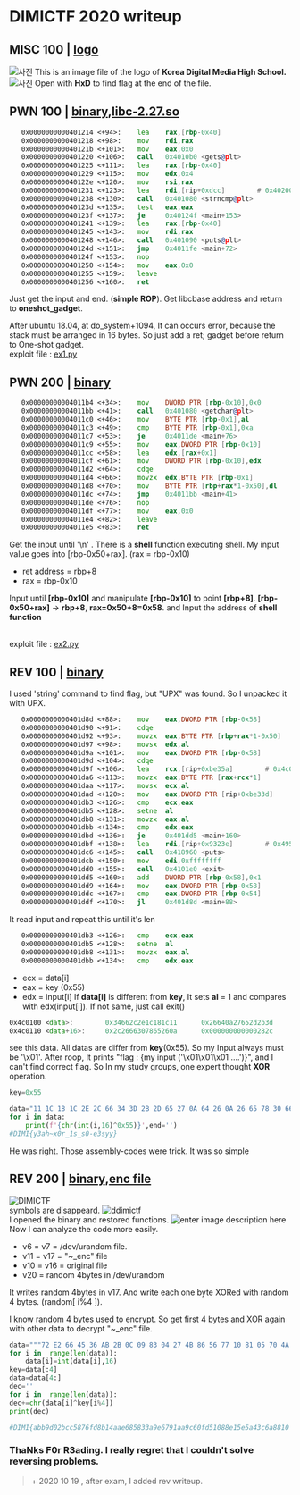 

# DIMICTF 2020 writeup
## MISC 100 | [logo](https://github.com/snwox/Writeup/blob/master/CTF/2020/DIMICTF/misc/m1.png)
![사진](https://github.com/snwox/Writeup/blob/master/CTF/2020/DIMICTF/res/1.JPG)
This is an image file of the logo of **Korea Digital Media High School.**
![사진](https://github.com/snwox/Writeup/blob/master/CTF/2020/DIMICTF/res/2.JPG)
Open with **HxD** to find flag at the end of the file.
## PWN 100 | [binary](https://github.com/snwox/Writeup/blob/master/CTF/2020/DIMICTF/pwn/pwn_100_cdbc21aa77e4d37d),[libc-2.27.so](https://github.com/snwox/Writeup/blob/master/CTF/2020/DIMICTF/pwn/libc-2.27.so)
```asm
   0x0000000000401214 <+94>:    lea    rax,[rbp-0x40]
   0x0000000000401218 <+98>:    mov    rdi,rax
   0x000000000040121b <+101>:   mov    eax,0x0
   0x0000000000401220 <+106>:   call   0x4010b0 <gets@plt>
   0x0000000000401225 <+111>:   lea    rax,[rbp-0x40]
   0x0000000000401229 <+115>:   mov    edx,0x4
   0x000000000040122e <+120>:   mov    rsi,rax
   0x0000000000401231 <+123>:   lea    rdi,[rip+0xdcc]        # 0x402004
   0x0000000000401238 <+130>:   call   0x401080 <strncmp@plt>
   0x000000000040123d <+135>:   test   eax,eax
   0x000000000040123f <+137>:   je     0x40124f <main+153>
   0x0000000000401241 <+139>:   lea    rax,[rbp-0x40]
   0x0000000000401245 <+143>:   mov    rdi,rax
   0x0000000000401248 <+146>:   call   0x401090 <puts@plt>
   0x000000000040124d <+151>:   jmp    0x4011fe <main+72>
   0x000000000040124f <+153>:   nop
   0x0000000000401250 <+154>:   mov    eax,0x0
   0x0000000000401255 <+159>:   leave
   0x0000000000401256 <+160>:   ret

```
Just get the input and end. (**simple ROP**). Get libcbase address and return to **oneshot_gadget**.

After ubuntu 18.04, at do_system+1094, It can occurs error, because the stack must be arranged in 16 bytes. So just add a ret; gadget before return to One-shot gadget.
<br>exploit file : [ex1.py](https://github.com/snwox/Writeup/blob/master/CTF/2020/DIMICTF/pwn/ex1.py)
## PWN 200 | [binary](https://github.com/snwox/Writeup/blob/master/CTF/2020/DIMICTF/pwn/pwn_200_f03f3d4ad43a422a)
```asm
   0x00000000004011b4 <+34>:    mov    DWORD PTR [rbp-0x10],0x0
   0x00000000004011bb <+41>:    call   0x401080 <getchar@plt>
   0x00000000004011c0 <+46>:    mov    BYTE PTR [rbp-0x1],al
   0x00000000004011c3 <+49>:    cmp    BYTE PTR [rbp-0x1],0xa
   0x00000000004011c7 <+53>:    je     0x4011de <main+76>
   0x00000000004011c9 <+55>:    mov    eax,DWORD PTR [rbp-0x10]
   0x00000000004011cc <+58>:    lea    edx,[rax+0x1]
   0x00000000004011cf <+61>:    mov    DWORD PTR [rbp-0x10],edx
   0x00000000004011d2 <+64>:    cdqe
   0x00000000004011d4 <+66>:    movzx  edx,BYTE PTR [rbp-0x1]
   0x00000000004011d8 <+70>:    mov    BYTE PTR [rbp+rax*1-0x50],dl
   0x00000000004011dc <+74>:    jmp    0x4011bb <main+41>
   0x00000000004011de <+76>:    nop
   0x00000000004011df <+77>:    mov    eax,0x0
   0x00000000004011e4 <+82>:    leave
   0x00000000004011e5 <+83>:    ret
```
Get the input until '\n' . There is a **shell** function executing shell. My input value goes into [rbp-0x50+rax]. (rax = rbp-0x10)
- ret address =  rbp+8
- rax = rbp-0x10

Input until **[rbp-0x10]** and manipulate **[rbp-0x10]** to point **[rbp+8]**. **[rbp-0x50+rax]** -> **rbp+8**, **rax=0x50+8=0x58**. and Input the address of **shell function**

<br>exploit file : [ex2.py](https://github.com/snwox/Writeup/blob/master/CTF/2020/DIMICTF/pwn/ex2.py)

## REV 100 | [binary](https://github.com/snwox/Writeup/blob/master/CTF/2020/DIMICTF/rev/rev_100_704dc40c5c240202)
I used 'string' command to find flag, but "UPX" was found. So I unpacked it with UPX.
```asm
   0x0000000000401d8d <+88>:    mov    eax,DWORD PTR [rbp-0x58]
   0x0000000000401d90 <+91>:    cdqe
   0x0000000000401d92 <+93>:    movzx  eax,BYTE PTR [rbp+rax*1-0x50]
   0x0000000000401d97 <+98>:    movsx  edx,al
   0x0000000000401d9a <+101>:   mov    eax,DWORD PTR [rbp-0x58]
   0x0000000000401d9d <+104>:   cdqe
   0x0000000000401d9f <+106>:   lea    rcx,[rip+0xbe35a]        # 0x4c0100 <data>
   0x0000000000401da6 <+113>:   movzx  eax,BYTE PTR [rax+rcx*1]
   0x0000000000401daa <+117>:   movsx  ecx,al
   0x0000000000401dad <+120>:   mov    eax,DWORD PTR [rip+0xbe33d]        # 0x4c00f0 <key>
   0x0000000000401db3 <+126>:   cmp    ecx,eax
   0x0000000000401db5 <+128>:   setne  al
   0x0000000000401db8 <+131>:   movzx  eax,al
   0x0000000000401dbb <+134>:   cmp    edx,eax
   0x0000000000401dbd <+136>:   je     0x401dd5 <main+160>
   0x0000000000401dbf <+138>:   lea    rdi,[rip+0x9323e]        # 0x495004
   0x0000000000401dc6 <+145>:   call   0x418960 <puts>
   0x0000000000401dcb <+150>:   mov    edi,0xffffffff
   0x0000000000401dd0 <+155>:   call   0x4101e0 <exit>
   0x0000000000401dd5 <+160>:   add    DWORD PTR [rbp-0x58],0x1
   0x0000000000401dd9 <+164>:   mov    eax,DWORD PTR [rbp-0x58]
   0x0000000000401ddc <+167>:   cmp    eax,DWORD PTR [rbp-0x54]
   0x0000000000401ddf <+170>:   jl     0x401d8d <main+88>
```
It read input and repeat this until it's len
```asm
   0x0000000000401db3 <+126>:   cmp    ecx,eax
   0x0000000000401db5 <+128>:   setne  al
   0x0000000000401db8 <+131>:   movzx  eax,al
   0x0000000000401dbb <+134>:   cmp    edx,eax
```
- ecx = data[i]
- eax = key (0x55)
- edx = input[i]
If **data[i]** is different from **key**, It sets **al** = 1 and compares with edx(input[i]). If not same, just call exit()
```asm
0x4c0100 <data>:        0x34662c2e1c181c11      0x26640a27652d2b3d
0x4c0110 <data+16>:     0x2c2666307865260a      0x000000000000282c
```
see this data. All datas are differ from **key**(0x55). So my Input always must be '\x01'.  After roop, It prints "flag : {my input ('\x01\x01\x01 ....')}", and I can't find correct flag. So In my study groups, one expert thought **XOR** operation.
```python
key=0x55

data="11 1C 18 1C 2E 2C 66 34 3D 2B 2D 65 27 0A 64 26 0A 26 65 78 30 66 26 2C 2C 28".split()
for i in data:
    print(f'{chr(int(i,16)^0x55)}',end='')
#DIMI{y3ah~x0r_1s_s0-e3syy}
```
He was right. Those assembly-codes were trick. It was so simple
## REV 200 | [binary](https://github.com/snwox/Writeup/blob/master/CTF/2020/DIMICTF/rev/rev2/rev_200_9d619620c1b9888f),[enc file](https://github.com/snwox/Writeup/blob/master/CTF/2020/DIMICTF/rev/rev2/rev_200_88a1665152fbe898_enc)
![DIMICTF](https://github.com/snwox/Writeup/blob/master/CTF/2020/DIMICTF/res/dimi_rev_2_1.png)
<br>
symbols are disappeard.
![ddimictf](https://github.com/snwox/Writeup/blob/master/CTF/2020/DIMICTF/res/dimi_rev_2_2.png)
<br>
I opened the binary and restored functions.
![enter image description here](https://github.com/snwox/Writeup/blob/master/CTF/2020/DIMICTF/res/dimi_rev_2_3.png)
<br>
Now I can analyze the code more easily.

- v6 = v7 = /dev/urandom file.
- v11 = v17 = "~_enc" file
- v10 = v16 = original file 
- v20 = random 4bytes in /dev/urandom

It writes random 4bytes in v17. And write each one byte XORed with random 4 bytes. (random[ i%4 ]).

I know random 4 bytes used to encrypt. So get first 4 bytes and XOR again with other data to decrypt "~_enc" file.
```python
data="""72 E2 66 45 36 AB 2B 0C 09 83 04 27 4B 86 56 77 10 81 05 70 4A D5 50 23 16 DA 04 74 46 83 07 20 44 DA 53 7D 41 D1 07 7C 17 D4 51 7C 43 83 07 7C 11 D4 56 23 16 D7 57 75 4A DA 03 74 47 87 53 24 46 D1 05 73 13 DA 5E 74 42 9F 6C""".split()
for i in  range(len(data)):
    data[i]=int(data[i],16)
key=data[:4]
data=data[4:]
dec=''
for i in  range(len(data)):
dec+=chr(data[i]^key[i%4]) 
print(dec)

#DIMI{abb9d02bcc5876fd8b14aae685833a9e6791aa9c60fd51088e15e5a43c6a8810
```
### ThaNks F0r R3ading. I really regret that I couldn't solve reversing problems. 
> \+ 2020 10 19 , after exam, I added rev writeup.
